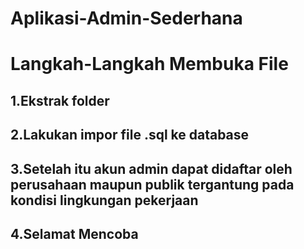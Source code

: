 # Aplikasi-Admin-Sederhana


# Langkah-Langkah Membuka File

## 1.Ekstrak folder
## 2.Lakukan impor file .sql ke database
## 3.Setelah itu akun admin dapat didaftar oleh perusahaan maupun publik tergantung pada kondisi lingkungan pekerjaan
## 4.Selamat Mencoba
